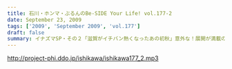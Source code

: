 ```yaml
---
title: 石川・ホンマ・ぶるんのBe-SIDE Your Life! vol.177-2
date: September 23, 2009
tags: ['2009', 'September 2009', 'vol.177']
draft: false
summary: イナズマSP・その２「滋賀がイチバン熱くなったあの初秋」意外な！展開が満載のビーサイショップ出張。「たかり屋」三人衆はゲッソリなのか！？ホッコリなのか！？あ、初日は大窪サン『魚民』ありがとう！NAMAE
---
```


http://project-phi.ddo.jp/ishikawa/ishikawa177_2.mp3
